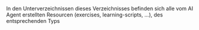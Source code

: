 In den Unterverzeichnissen dieses Verzeichnisses befinden sich alle vom AI Agent erstellten Resourcen (exercises, learning-scripts, ...), des entsprechenden Typs